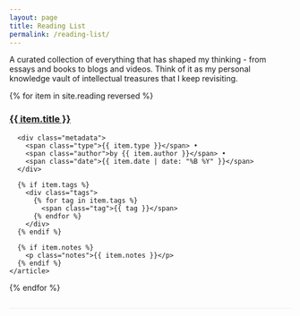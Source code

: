 ```yaml
---
layout: page
title: Reading List
permalink: /reading-list/
---
```

A curated collection of everything that has shaped my thinking - from essays and books to blogs and videos. Think of it as my personal knowledge vault of intellectual treasures that I keep revisiting.

<div class="reading-list">
  {% for item in site.reading reversed %}
    <article class="reading-item">
      <h3>
        <a href="{{ item.link }}" target="_blank">{{ item.title }}</a>
      </h3>

      <div class="metadata">
        <span class="type">{{ item.type }}</span> • 
        <span class="author">by {{ item.author }}</span> • 
        <span class="date">{{ item.date | date: "%B %Y" }}</span>
      </div>

      {% if item.tags %}
        <div class="tags">
          {% for tag in item.tags %}
            <span class="tag">{{ tag }}</span>
          {% endfor %}
        </div>
      {% endif %}

      {% if item.notes %}
        <p class="notes">{{ item.notes }}</p>
      {% endif %}
    </article>
  {% endfor %}
</div>

<style>
  .reading-item {
    margin-bottom: 2em;
    padding-bottom: 1em;
    border-bottom: 1px solid #eee;
  }
  .metadata {
    font-size: 0.9em;
    color: #666;
    margin: 0.5em 0;
  }
  .tags {
    margin: 0.5em 0;
  }
  .tag {
    background: #f0f0f0;
    padding: 0.2em 0.6em;
    border-radius: 3px;
    font-size: 0.8em;
    margin-right: 0.5em;
  }
  .notes {
    font-size: 0.9em;
    margin-top: 0.5em;
  }
</style>